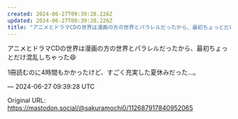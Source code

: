 ```yaml
---
created: 2024-06-27T09:39:28.226Z
updated: 2024-06-27T09:39:28.226Z
title: "アニメとドラマCDの世界は漫画の方の世界とパラレルだったから、最初ちょっとだけ混乱しちゃった😄1冊読むのに4時間もかかったけど、すごく充実した夏休みだった…。[...]"
---
```


<p>アニメとドラマCDの世界は漫画の方の世界とパラレルだったから、最初ちょっとだけ混乱しちゃった😄</p><p>1冊読むのに4時間もかかったけど、すごく充実した夏休みだった…。</p>

&mdash; 2024-06-27 09:39:28 UTC

Original URL: https://mastodon.social/@sakuramochi0/112687917840952065
